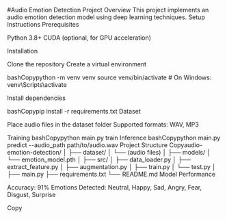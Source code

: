 #Audio Emotion Detection
Project Overview
This project implements an audio emotion detection model using deep learning techniques.
Setup Instructions
Prerequisites

Python 3.8+
CUDA (optional, for GPU acceleration)

Installation

Clone the repository
Create a virtual environment

bashCopypython -m venv venv
source venv/bin/activate  # On Windows: venv\Scripts\activate

Install dependencies

bashCopypip install -r requirements.txt
Dataset

Place audio files in the dataset folder
Supported formats: WAV, MP3

Training
bashCopypython main.py train
Inference
bashCopypython main.py predict --audio_path path/to/audio.wav
Project Structure
Copyaudio-emotion-detection/
│
├── dataset/
│   └── (audio files)
│
├── models/
│   └── emotion_model.pth
│
├── src/
│   ├── data_loader.py
│   ├── extract_feature.py
│   ├── augmentation.py
│   ├── train.py
│   └── test.py
│
├── main.py
├── requirements.txt
└── README.md
Model Performance

Accuracy: 91%
Emotions Detected: Neutral, Happy, Sad, Angry, Fear, Disgust, Surprise

Copy
